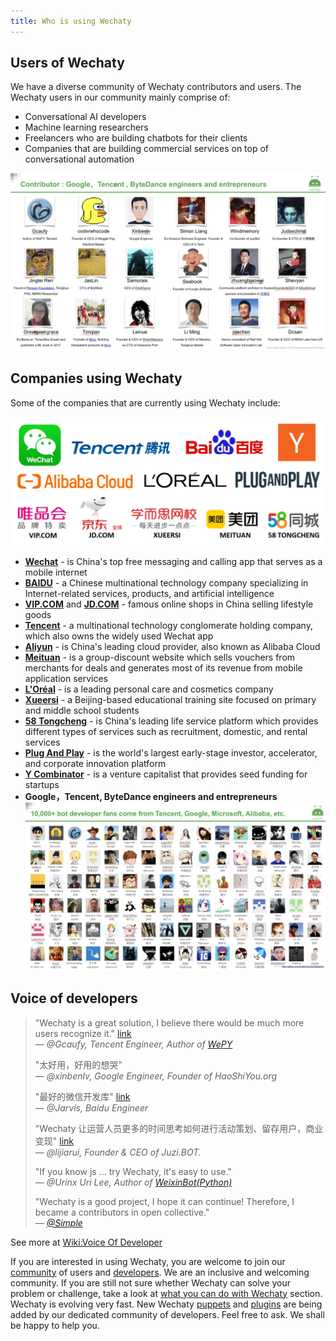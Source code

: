 ```yaml
---
title: Who is using Wechaty
---
```


## Users of Wechaty

We have a diverse community of Wechaty contributors and users. The Wechaty users in our community mainly comprise of:

- Conversational AI developers
- Machine learning researchers
- Freelancers who are building chatbots for their clients
- Companies that are building commercial services on top of conversational automation

![Wechaty users and contributors](../static/img/docs/wechaty-contributors.webp)

## Companies using Wechaty

Some of the companies that are currently using Wechaty include:

![image](../static/img/docs/companies-using-wechaty.webp)

- **[Wechat](https://www.wechat.com/en/)** - is China's top free messaging and calling app that serves as a mobile internet
- **[BAIDU](http://www.baidu.com/)** - a Chinese multinational technology company specializing in Internet-related services, products, and artificial intelligence
- **[VIP.COM](https://www.vip.com/)** and **[JD.COM](https://global.jd.com/)** - famous online shops in China selling lifestyle goods
- **[Tencent](https://www.tencent.com/en-us/)** - a multinational technology conglomerate holding company, which also owns the widely used Wechat app
- **[Aliyun](https://eu.alibabacloud.com/en)** - is China's leading cloud provider, also known as Alibaba Cloud
- **[Meituan](https://www.meituan.com/)** - is a group-discount website which sells vouchers from merchants for deals and generates most of its revenue from mobile application services
- **[L'Oréal](https://www.loreal.com/en/)** - is a leading personal care and cosmetics company
- **[Xueersi](https://www.xueersi.com/)** - a Beijing-based educational training site focused on primary and middle school students
- **[58 Tongcheng](https://by.58.com/)** - is China's leading life service platform which provides different types of services such as recruitment, domestic, and rental services
- **[Plug And Play](https://www.plugandplaytechcenter.com/)** - is the world's largest early-stage investor, accelerator, and corporate innovation platform
- **[Y Combinator](https://www.ycombinator.com/)** - is a venture capitalist that provides seed funding for startups
- **Google，Tencent, ByteDance engineers and entrepreneurs**
  ![Wechaty users](../static/img/docs/wechaty-users.webp)

## Voice of developers

> "Wechaty is a great solution, I believe there would be much more users recognize it." [link](https://github.com/Wechaty/wechaty/pull/310#issuecomment-285574472)  
> &mdash; <cite>@Gcaufy, Tencent Engineer, Author of [WePY](https://github.com/Tencent/wepy)</cite>
>
> "太好用，好用的想哭"  
> &mdash; <cite>@xinbenlv, Google Engineer, Founder of HaoShiYou.org</cite>
>
> "最好的微信开发库" [link](http://weibo.com/3296245513/Ec4iNp9Ld?type=comment)  
> &mdash; <cite>@Jarvis, Baidu Engineer</cite>
>
> "Wechaty 让运营人员更多的时间思考如何进行活动策划、留存用户，商业变现" [link](http://mp.weixin.qq.com/s/dWHAj8XtiKG-1fIS5Og79g)  
> &mdash; <cite>@lijiarui, Founder & CEO of Juzi.BOT.</cite>
>
> "If you know js ... try Wechaty, it's easy to use."  
> &mdash; <cite>@Urinx Uri Lee, Author of [WeixinBot(Python)](https://github.com/Urinx/WeixinBot)</cite>
>
> "Wechaty is a good project, I hope it can continue! Therefore, I became a contributors in open collective."  
> &mdash; <cite>[@Simple](https://github.com/mrwhh)</cite>

See more at [Wiki:Voice Of Developer](https://github.com/Wechaty/wechaty/wiki/Voice%20Of%20Developer)

If you are interested in using Wechaty, you are welcome to join our [community](https://gitter.im/wechaty/wechaty) of users and [developers](https://wechaty.js.org/contributors/). We are an inclusive and welcoming community.
If you are still not sure whether Wechaty can solve your problem or challenge, take a look at [what you can do with Wechaty](#link) section. Wechaty is evolving very fast. New Wechaty [puppets](puppet-services/overview.mdx) and [plugins](using-plugin-with-wechaty/overview.mdx) are being added by our dedicated community of developers. Feel free to ask. We shall be happy to help you.
